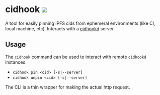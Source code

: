 # cidhook [![](https://img.shields.io/npm/v/cidhook.svg)](https://www.npmjs.com/package/cidhook)

A tool for easily pinning IPFS cids from ephemeral environments (like CI, local machine, etc). Interacts with a [cidhookd](https://github.com/jchancehud/cidhookd) server.

## Usage

The `cidhook` command can be used to interact with remote `cidhookd` instances.

- `cidhook pin <cid> [-s|--server]`
- `cidhook unpin <cid> [-s|--server]`

The CLI is a thin wrapper for making the actual http request.
